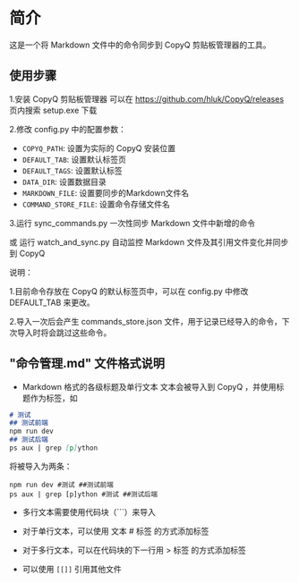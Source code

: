 # 简介

这是一个将 Markdown 文件中的命令同步到 CopyQ 剪贴板管理器的工具。

## 使用步骤

1.安装 CopyQ 剪贴板管理器 可以在 https://github.com/hluk/CopyQ/releases 页内搜索 setup.exe 下载

2.修改 config.py 中的配置参数：
   - `COPYQ_PATH`: 设置为实际的 CopyQ 安装位置
   - `DEFAULT_TAB`: 设置默认标签页
   - `DEFAULT_TAGS`: 设置默认标签
   - `DATA_DIR`: 设置数据目录
   - `MARKDOWN_FILE`: 设置要同步的Markdown文件名
   - `COMMAND_STORE_FILE`: 设置命令存储文件名

3.运行 sync_commands.py 一次性同步 Markdown 文件中新增的命令

或 运行 watch_and_sync.py 自动监控 Markdown 文件及其引用文件变化并同步到 CopyQ

说明：

1.目前命令存放在 CopyQ 的默认标签页中，可以在 config.py 中修改 DEFAULT_TAB 来更改。

2.导入一次后会产生 commands_store.json 文件，用于记录已经导入的命令，下次导入时将会跳过这些命令。

## "命令管理.md" 文件格式说明

- Markdown 格式的各级标题及单行文本
文本会被导入到 CopyQ ，并使用标题作为标签，如
```md
# 测试
## 测试前端
npm run dev
## 测试后端
ps aux | grep [p]ython
```
将被导入为两条：
```
npm run dev #测试 ##测试前端
ps aux | grep [p]ython #测试 ##测试后端
```

- 多行文本需要使用代码块（```）来导入

- 对于单行文本，可以使用 文本 # 标签 的方式添加标签

- 对于多行文本，可以在代码块的下一行用 > 标签 的方式添加标签

- 可以使用 `[[]]` 引用其他文件
